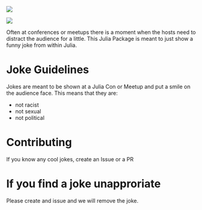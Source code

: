 
[![][docs-dev-img]][docs-dev-url] 

[docs-dev-img]: https://img.shields.io/badge/docs-dev-blue.svg
[docs-dev-url]: https://cityjumper.github.io/Jokes.jl/dev


![](docs/assets/jokeslogo.png?raw=true&sanitize=true)

Often at conferences or meetups there is a moment when the hosts need to distract the audience for a little. This Julia Package is meant to just show a funny joke from within Julia.

# Joke Guidelines

Jokes are meant to be shown at a Julia Con or Meetup and put a smile on the audience face. This means that they are:

* not racist
* not sexual
* not political

# Contributing

If you know any cool jokes, create an Issue or a PR

# If you find a joke unapproriate
Please create and issue and we will remove the joke.